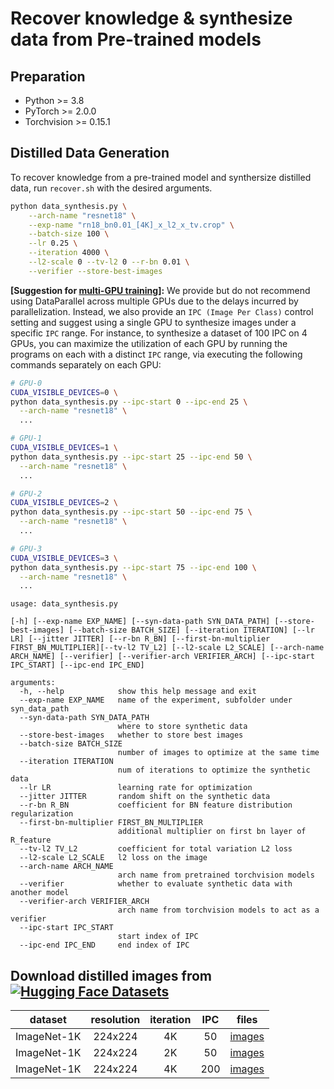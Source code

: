# Recover knowledge & synthesize data from Pre-trained models

## Preparation

- Python >= 3.8
- PyTorch >= 2.0.0
- Torchvision >= 0.15.1


## Distilled Data Generation

To recover knowledge from a pre-trained model and synthersize distilled data, run `recover.sh` with the desired arguments.

```bash
python data_synthesis.py \
    --arch-name "resnet18" \
    --exp-name "rn18_bn0.01_[4K]_x_l2_x_tv.crop" \
    --batch-size 100 \
    --lr 0.25 \
    --iteration 4000 \
    --l2-scale 0 --tv-l2 0 --r-bn 0.01 \
    --verifier --store-best-images
```
**[Suggestion for [multi-GPU training](https://github.com/VILA-Lab/SRe2L/issues/1#issuecomment-1649766741)]:**  We provide but do not recommend using DataParallel across multiple GPUs due to the delays incurred by parallelization.
Instead, we also provide an `IPC (Image Per Class)` control setting and suggest using a single GPU to synthesize images under a specific `IPC` range.
For instance, to synthesize a dataset of 100 IPC on 4 GPUs, you can maximize the utilization of each GPU by running the programs on each with a distinct `IPC` range, via executing the following commands separately on each GPU:

```bash
# GPU-0
CUDA_VISIBLE_DEVICES=0 \
python data_synthesis.py --ipc-start 0 --ipc-end 25 \
  --arch-name "resnet18" \
  ...

# GPU-1
CUDA_VISIBLE_DEVICES=1 \
python data_synthesis.py --ipc-start 25 --ipc-end 50 \
  --arch-name "resnet18" \
  ...

# GPU-2
CUDA_VISIBLE_DEVICES=2 \
python data_synthesis.py --ipc-start 50 --ipc-end 75 \
  --arch-name "resnet18" \
  ...

# GPU-3
CUDA_VISIBLE_DEVICES=3 \
python data_synthesis.py --ipc-start 75 --ipc-end 100 \
  --arch-name "resnet18" \
  ...
```

```
usage: data_synthesis.py

[-h] [--exp-name EXP_NAME] [--syn-data-path SYN_DATA_PATH] [--store-best-images] [--batch-size BATCH_SIZE] [--iteration ITERATION] [--lr LR] [--jitter JITTER] [--r-bn R_BN] [--first-bn-multiplier FIRST_BN_MULTIPLIER][--tv-l2 TV_L2] [--l2-scale L2_SCALE] [--arch-name ARCH_NAME] [--verifier] [--verifier-arch VERIFIER_ARCH] [--ipc-start IPC_START] [--ipc-end IPC_END]

arguments:
  -h, --help            show this help message and exit
  --exp-name EXP_NAME   name of the experiment, subfolder under syn_data_path
  --syn-data-path SYN_DATA_PATH
                        where to store synthetic data
  --store-best-images   whether to store best images
  --batch-size BATCH_SIZE
                        number of images to optimize at the same time
  --iteration ITERATION
                        num of iterations to optimize the synthetic data
  --lr LR               learning rate for optimization
  --jitter JITTER       random shift on the synthetic data
  --r-bn R_BN           coefficient for BN feature distribution regularization
  --first-bn-multiplier FIRST_BN_MULTIPLIER
                        additional multiplier on first bn layer of R_feature
  --tv-l2 TV_L2         coefficient for total variation L2 loss
  --l2-scale L2_SCALE   l2 loss on the image
  --arch-name ARCH_NAME
                        arch name from pretrained torchvision models
  --verifier            whether to evaluate synthetic data with another model
  --verifier-arch VERIFIER_ARCH
                        arch name from torchvision models to act as a verifier
  --ipc-start IPC_START
                        start index of IPC
  --ipc-end IPC_END     end index of IPC
```



## Download distilled images from [![Hugging Face Datasets](https://img.shields.io/badge/%F0%9F%A4%97%20Hugging%20Face-Datasets-blue)](https://huggingface.co/datasets/zeyuanyin/SRe2L)


| dataset | resolution | iteration | IPC | files |
|:---:|:---:|:---:|:---:| :---:|
| ImageNet-1K | 224x224 | 4K | 50 | [images](https://huggingface.co/datasets/zeyuanyin/SRe2L/resolve/main/sre2l_in1k_rn18_4k_ipc50.zip)|
| ImageNet-1K | 224x224 | 2K | 50 | [images](https://huggingface.co/datasets/zeyuanyin/SRe2L/resolve/main/sre2l_in1k_rn18_2k_ipc50.zip)|
| ImageNet-1K | 224x224 | 4K | 200 | [images](https://huggingface.co/datasets/zeyuanyin/SRe2L/resolve/main/sre2l_in1k_rn18_4k_ipc200.zip)|
